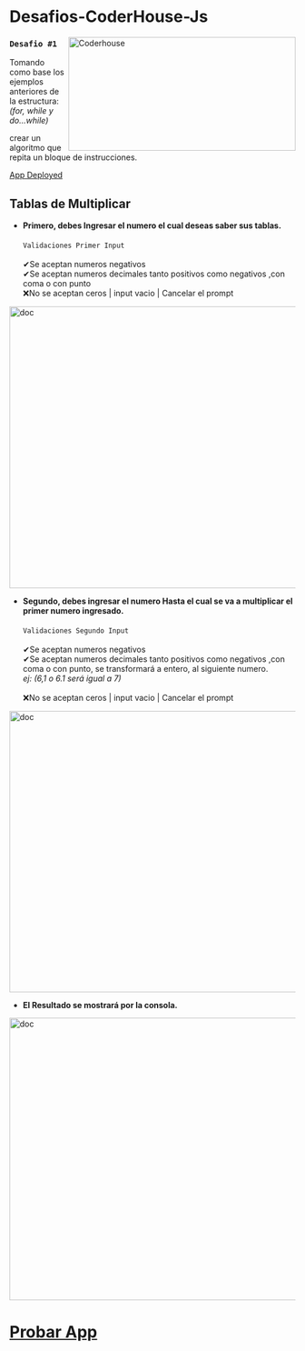 # Desafios-CoderHouse-Js

<img align="right" alt="Coderhouse" height="200" width="400" src="https://concentrika.ucentral.edu.co/wp-content/uploads/2021/11/coderhouse-logo.png">

### `Desafio #1`
Tomando como base los ejemplos anteriores de la estructura: \
*(for, while y do...while)*

crear un algoritmo que repita un bloque de instrucciones.


[App Deployed](https://stivendz.github.io/Desafios-CoderHouse-Js/)

## Tablas de Multiplicar
- **Primero, debes Ingresar el numero el cual deseas saber sus tablas.** \
\
`Validaciones Primer Input`\
\
✔Se aceptan numeros negativos \
✔Se aceptan numeros decimales tanto positivos como negativos ,con coma o con punto \
❌No se aceptan ceros | input vacio | Cancelar el prompt
<img align="center" alt="doc" height="496" width="960" src="https://stivendz.github.io/Desafios-CoderHouse-Js/doc/1Input.jpg">

- **Segundo, debes ingresar el numero Hasta el cual se va a multiplicar el primer numero ingresado.** \
\
`Validaciones Segundo Input`\
\
✔Se aceptan numeros negativos \
✔Se aceptan numeros decimales tanto positivos como negativos ,con coma o con punto, se transformará a entero, al siguiente numero. \
*ej: (6,1 o 6.1 será igual a 7)* \
\
❌No se aceptan ceros | input vacio | Cancelar el prompt
<img align="center" alt="doc" height="495" width="965" src="https://stivendz.github.io/Desafios-CoderHouse-Js/doc/2doInput.jpg">

- **El Resultado se mostrará por la consola.**
<img align="center" alt="doc" height="497" width="961" src="https://stivendz.github.io/Desafios-CoderHouse-Js/doc/console.jpg">

# [Probar App](https://stivendz.github.io/Desafios-CoderHouse-Js/)
